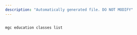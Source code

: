 ```yaml
---
description: "Automatically generated file. DO NOT MODIFY"
---
```


```bash

mgc education classes list

```